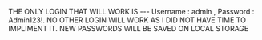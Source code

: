 THE ONLY LOGIN THAT WILL WORK IS --- Username : admin , Password : Admin123!. NO OTHER LOGIN WILL WORK AS I DID NOT HAVE TIME TO IMPLIMENT IT. NEW PASSWORDS WILL BE SAVED ON LOCAL STORAGE
